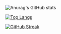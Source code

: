 ![Anurag's GitHub stats](https://github-readme-stats.vercel.app/api?username=Dimmetrodon&count_private=true&show_icons=true&theme=material-palenight)

[![Top Langs](https://github-readme-stats.vercel.app/api/top-langs/?username=Dimmetrodon&layout=compact&theme=material-palenight)](https://github.com/anuraghazra/github-readme-stats)

[![GitHub Streak](http://github-readme-streak-stats.herokuapp.com?user=Dimmetrodon&theme=material-palenight)](https://git.io/streak-stats)
